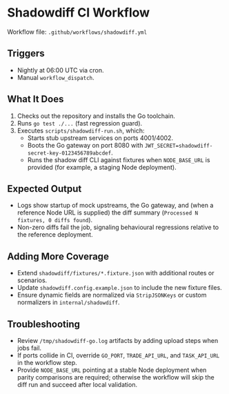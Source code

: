 # Shadowdiff CI Workflow

Workflow file: `.github/workflows/shadowdiff.yml`

## Triggers
- Nightly at 06:00 UTC via cron.
- Manual `workflow_dispatch`.

## What It Does
1. Checks out the repository and installs the Go toolchain.
2. Runs `go test ./...` (fast regression guard).
3. Executes `scripts/shadowdiff-run.sh`, which:
   - Starts stub upstream services on ports 4001/4002.
   - Boots the Go gateway on port 8080 with `JWT_SECRET=shadowdiff-secret-key-0123456789abcdef`.
   - Runs the shadow diff CLI against fixtures when `NODE_BASE_URL` is provided (for example, a staging Node deployment).

## Expected Output
- Logs show startup of mock upstreams, the Go gateway, and (when a reference Node URL is supplied) the diff summary (`Processed N fixtures, 0 diffs found`).
- Non-zero diffs fail the job, signaling behavioural regressions relative to the reference deployment.

## Adding More Coverage
- Extend `shadowdiff/fixtures/*.fixture.json` with additional routes or scenarios.
- Update `shadowdiff.config.example.json` to include the new fixture files.
- Ensure dynamic fields are normalized via `StripJSONKeys` or custom normalizers in `internal/shadowdiff`.

## Troubleshooting
- Review `/tmp/shadowdiff-go.log` artifacts by adding upload steps when jobs fail.
- If ports collide in CI, override `GO_PORT`, `TRADE_API_URL`, and `TASK_API_URL` in the workflow step.
- Provide `NODE_BASE_URL` pointing at a stable Node deployment when parity comparisons are required; otherwise the workflow will skip the diff run and succeed after local validation.
